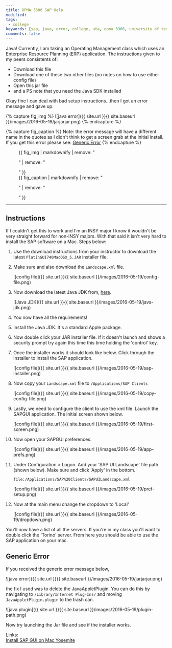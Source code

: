 ```yaml
---
title: OPMA 3306 SAP Help
modified:
tags:
 - college
keywords: [sap, java, error, college, uta, opma 3306, university of texas, arlington]
comments: false
---
```


Java! Currently, I am taking an Operating Management class which uses an Enterprise Resource Planning (ERP) application. The instructions given to my peers consistents of:

* Download this file
* Download one of these two other files (no notes on how to use either config file)
* Open this jar file
* and a PS note that you need the Java SDK installed

Okay fine I can deal with bad setup instructions...then I got an error message and gave up. 

{% capture fig_img %}
![java error]({{ site.url }}{{ site.baseurl }}/images/2016-05-19/jarjarjar.png)
{% endcapture %}

{% capture fig_caption %}
Note: the error message will have a different name in the quotes as I didn't think to get a screen grab at the initial install. If you get this error please see: [Generic Error](#generic-error)
{% endcapture %}

<figure>
  {{ fig_img | markdownify | remove: "<p>" | remove: "</p>" }}
  <figcaption>{{ fig_caption | markdownify | remove: "<p>" | remove: "</p>" }}</figcaption>
</figure>

---

## Instructions

If I couldn't get this to work and I'm an INSY major I know it wouldn't be very straight forward for non-INSY majors. With that said it isn't very hard to install the SAP software on a Mac. Steps below:

1. Use the download instructions from your instructor to download the latest `PlatinGUI740MacOSX_5.JAR` installer file.

1. Make sure and also download the `Landscape.xml` file.
  
    ![config file]({{ site.url }}{{ site.baseurl }}/images/2016-05-19/config-file.png)

1. Now download the latest Java JDK from, [here](http://www.oracle.com/technetwork/java/javase/downloads/jdk8-downloads-2133151.html).

    ![Java JDK]({{ site.url }}{{ site.baseurl }}/images/2016-05-19/java-jdk.png)

1. You now have all the requirements!

1. Install the Java JDK. It's a standard Apple package.

1. Now double click your JAR installer file. If it doesn't launch and shows a security prompt try again this time this time holding the 'control' key. 

1. Once the installer works it should look like below. Click through the installer to install the SAP application.

    ![config file]({{ site.url }}{{ site.baseurl }}/images/2016-05-19/sap-installer.png)

1. Now copy your `Landscape.xml` file to `/Applications/SAP Clients`

    ![config file]({{ site.url }}{{ site.baseurl }}/images/2016-05-19/copy-config-file.png)

1. Lastly, we need to configure the client to use the xml file. Launch the SAPGUI application. The initial screen shown below.

    ![config file]({{ site.url }}{{ site.baseurl }}/images/2016-05-19/first-screen.png)

1. Now open your SAPGUI preferences.

    ![config file]({{ site.url }}{{ site.baseurl }}/images/2016-05-19/app-prefs.png)

1. Under Configuration > Logon. Add your 'SAP UI Landscape' file path (shown below). Make sure and click 'Apply' in the bottom.

    ```
    file:/Applications/SAP%20Clients/SAPUILandscape.xml
    ```
  
    ![config file]({{ site.url }}{{ site.baseurl }}/images/2016-05-19/pref-setup.png)

1. Now at the main menu change the dropdown to 'Local'

    ![config file]({{ site.url }}{{ site.baseurl }}/images/2016-05-19/dropdown.png)

You'll now have a list of all the servers. If you're in my class you'll want to double click the 'Torino' server. From here you should be able to use the SAP application on your mac. 



## Generic Error
If you received the generic error message below, 

![java error]({{ site.url }}{{ site.baseurl }}/images/2016-05-19/jarjarjar.png)

the fix I used was to delete the JavaAppletPlugin. You can do this by navigating to `/Library/Internet Plug-Ins/` and moving `JavaAppletPlugin.plugin` to the trash can.

![java plugin]({{ site.url }}{{ site.baseurl }}/images/2016-05-19/plugin-path.png)

Now try launching the Jar file and see if the installer works.

Links:  
[Install SAP GUI on Mac Yosemite](http://scn.sap.com/community/gui/blog/2015/04/25/steps-to-install-sap-gui-on-mac-yosemite)